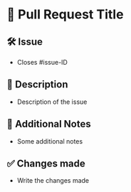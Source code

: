 # 📝 Pull Request Title

## 🛠️ Issue
- Closes #issue-ID

## 📖 Description
- Description of the issue

## 📜 Additional Notes
- Some additional notes

## ✅ Changes made
- Write the changes made
